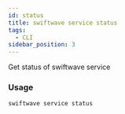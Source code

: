 ```yaml
---
id: status
title: swiftwave service status
tags:
  - CLI
sidebar_position: 3
---
```


Get status of swiftwave service

### Usage

```
swiftwave service status
```
